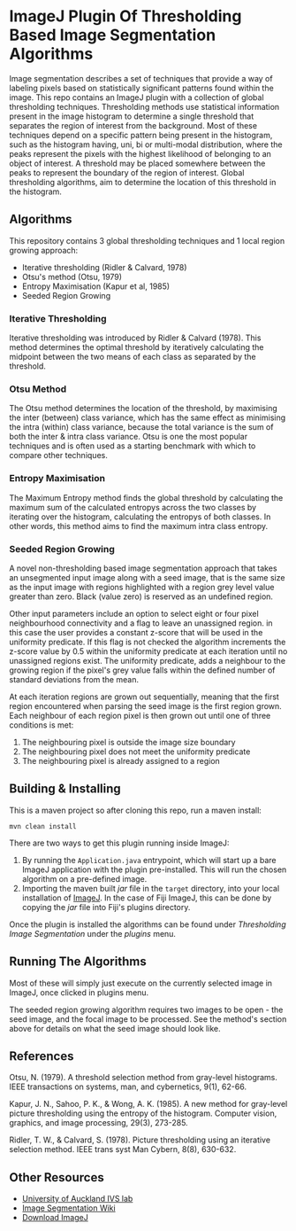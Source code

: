 # ImageJ Plugin Of Thresholding Based Image Segmentation Algorithms

Image segmentation describes a set of techniques that provide a way of labeling pixels based on statistically significant patterns found within the image.
This repo contains an ImageJ plugin with a collection of global thresholding techniques. Thresholding methods use statistical information present in the image histogram to determine a single threshold that separates the region of interest from the background. 
Most of these techniques depend on a specific pattern being present in the histogram, such as the histogram having, uni, bi or multi-modal distribution, where the peaks represent the pixels with the highest likelihood of belonging to an object of interest. 
A threshold may be placed somewhere between the peaks to represent the boundary of the region of interest. Global thresholding algorithms, aim to determine the location of this threshold in the histogram.

## Algorithms

This repository contains 3 global thresholding techniques and 1 local region growing approach:
- Iterative thresholding (Ridler & Calvard, 1978)
- Otsu's method (Otsu, 1979)
- Entropy Maximisation (Kapur et al, 1985)
- Seeded Region Growing

### Iterative Thresholding

Iterative thresholding was introduced by Ridler & Calvard (1978). This method determines the optimal threshold by iteratively calculating the midpoint between the two means of each class as separated by the threshold.

### Otsu Method

The Otsu method determines the location of the threshold, by maximising the inter (between) class variance, which has the same effect as minimising the intra (within) class variance, because the total variance is the sum of both the inter & intra class variance. Otsu is one the most popular techniques and is often used as a starting benchmark with which to compare other techniques.

### Entropy Maximisation

The Maximum Entropy method finds the global threshold by calculating the maximum sum of the calculated entropys across the two classes by iterating over the histogram, calculating the entropys of both classes. In other words, this method aims to find the maximum intra class entropy.

### Seeded Region Growing

A novel non-thresholding based image segmentation approach that takes an unsegmented input image along with a seed image, that is the same size as the input image with regions highlighted with a region grey level value greater than zero. Black (value zero) is reserved as an undefined region.

Other input parameters include an option to select eight or four pixel neighbourhood connectivity and a flag to leave an unassigned region. in this case the user provides a constant z-score that will be used in the uniformity predicate. If this flag is not checked the algorithm increments the z-score value by 0.5 within the uniformity predicate at each iteration until no unassigned regions exist. The uniformity predicate, adds a neighbour to the growing region if the pixel's grey value falls within the defined number of standard deviations from the mean.

At each iteration regions are grown out sequentially, meaning that the first region encountered when parsing the seed image is the first region grown. Each neighbour of each region pixel is then grown out until one of three conditions is met:

1. The neighbouring pixel is outside the image size boundary
2. The neighbouring pixel does not meet the uniformity predicate
3. The neighbouring pixel is already assigned to a region

## Building & Installing

This is a maven project so after cloning this repo, run a maven install:

`mvn clean install`

There are two ways to get this plugin running inside ImageJ:

1. By running the `Application.java` entrypoint, which will start up a bare ImageJ application with the plugin pre-installed. This will run the chosen algorithm on a pre-defined image.
2. Importing the maven built _jar_ file in the `target` directory, into your local installation of [ImageJ](https://imagej.net/Fiji]). In the case of Fiji ImageJ, this can be done by copying the _jar_ file into Fiji's plugins directory.

Once the plugin is installed the algorithms can be found under _Thresholding Image Segmentation_ under the _plugins_ menu.

## Running The Algorithms

Most of these will simply just execute on the currently selected image in ImageJ, once clicked in plugins menu. 

The seeded region growing algorithm requires two images to be open - the seed image, and the focal image to be processed. See the method's section above for details on what the seed image should look like.

## References

Otsu, N. (1979). A threshold selection method from gray-level histograms. IEEE transactions on systems, man, and cybernetics, 9(1), 62-66.

Kapur, J. N., Sahoo, P. K., & Wong, A. K. (1985). A new method for gray-level picture thresholding using the entropy of the histogram. Computer vision, graphics, and image processing, 29(3), 273-285.

Ridler, T. W., & Calvard, S. (1978). Picture thresholding using an iterative selection method. IEEE trans syst Man Cybern, 8(8), 630-632.

## Other Resources

- [University of Auckland IVS lab](https://ivs.wordpress.fos.auckland.ac.nz)
- [Image Segmentation Wiki](https://en.wikipedia.org/wiki/Image_segmentation)
- [Download ImageJ](https://imagej.net/Downloads)